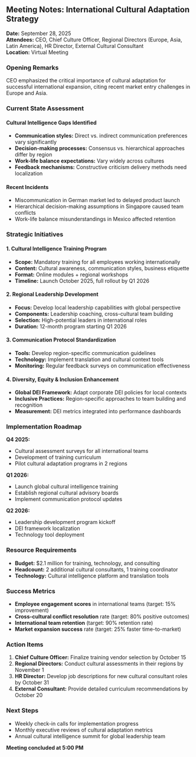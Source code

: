 ## Meeting Notes: International Cultural Adaptation Strategy

**Date:** September 28, 2025  
**Attendees:** CEO, Chief Culture Officer, Regional Directors (Europe, Asia, Latin America), HR Director, External Cultural Consultant  
**Location:** Virtual Meeting  

### Opening Remarks
CEO emphasized the critical importance of cultural adaptation for successful international expansion, citing recent market entry challenges in Europe and Asia.

### Current State Assessment

#### Cultural Intelligence Gaps Identified
- **Communication styles:** Direct vs. indirect communication preferences vary significantly
- **Decision-making processes:** Consensus vs. hierarchical approaches differ by region
- **Work-life balance expectations:** Vary widely across cultures
- **Feedback mechanisms:** Constructive criticism delivery methods need localization

#### Recent Incidents
- Miscommunication in German market led to delayed product launch
- Hierarchical decision-making assumptions in Singapore caused team conflicts
- Work-life balance misunderstandings in Mexico affected retention

### Strategic Initiatives

#### 1. Cultural Intelligence Training Program
- **Scope:** Mandatory training for all employees working internationally
- **Content:** Cultural awareness, communication styles, business etiquette
- **Format:** Online modules + regional workshops
- **Timeline:** Launch October 2025, full rollout by Q1 2026

#### 2. Regional Leadership Development
- **Focus:** Develop local leadership capabilities with global perspective
- **Components:** Leadership coaching, cross-cultural team building
- **Selection:** High-potential leaders in international roles
- **Duration:** 12-month program starting Q1 2026

#### 3. Communication Protocol Standardization
- **Tools:** Develop region-specific communication guidelines
- **Technology:** Implement translation and cultural context tools
- **Monitoring:** Regular feedback surveys on communication effectiveness

#### 4. Diversity, Equity & Inclusion Enhancement
- **Global DEI Framework:** Adapt corporate DEI policies for local contexts
- **Inclusive Practices:** Region-specific approaches to team building and recognition
- **Measurement:** DEI metrics integrated into performance dashboards

### Implementation Roadmap

**Q4 2025:**
- Cultural assessment surveys for all international teams
- Development of training curriculum
- Pilot cultural adaptation programs in 2 regions

**Q1 2026:**
- Launch global cultural intelligence training
- Establish regional cultural advisory boards
- Implement communication protocol updates

**Q2 2026:**
- Leadership development program kickoff
- DEI framework localization
- Technology tool deployment

### Resource Requirements

- **Budget:** $2.1 million for training, technology, and consulting
- **Headcount:** 2 additional cultural consultants, 1 training coordinator
- **Technology:** Cultural intelligence platform and translation tools

### Success Metrics

- **Employee engagement scores** in international teams (target: 15% improvement)
- **Cross-cultural conflict resolution** rate (target: 80% positive outcomes)
- **International team retention** (target: 90% retention rate)
- **Market expansion success** rate (target: 25% faster time-to-market)

### Action Items

1. **Chief Culture Officer:** Finalize training vendor selection by October 15
2. **Regional Directors:** Conduct cultural assessments in their regions by November 1
3. **HR Director:** Develop job descriptions for new cultural consultant roles by October 31
4. **External Consultant:** Provide detailed curriculum recommendations by October 20

### Next Steps
- Weekly check-in calls for implementation progress
- Monthly executive reviews of cultural adaptation metrics
- Annual cultural intelligence summit for global leadership team

**Meeting concluded at 5:00 PM**